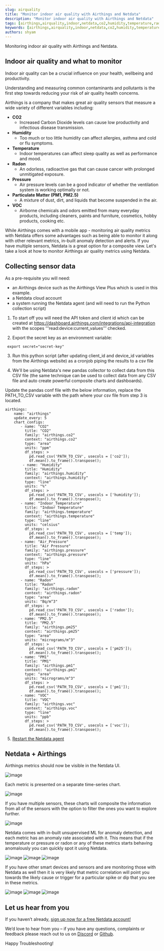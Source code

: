 ```yaml
---
slug: airquality 
title: "Monitor indoor air quality with Airthings and Netdata"
description: "Monitor indoor air quality with Airthings and Netdata"
tags: [airthings,airquality,indoor,netdata,co2,humidity,temperature,radon,pm1,pm25,voc,pressure]
keywords: [airthings,airquality,indoor,netdata,co2,humidity,temperature,monitoring,how-to]
authors: shyam
---
```


Monitoring indoor air quality with Airthings and Netdata.

<!--truncate-->

## Indoor air quality and what to monitor

Indoor air quality can be a crucial influence on your health, wellbeing and productivity. 

Understanding and measuring common contaminants and pollutants is the first step towards reducing your risk of air quality health concerns. 

Airthings is a company that makes great air quality sensors that measure a wide variety of different variables including: 
- **CO2**
  - Increased Carbon Dioxide levels can ­cause low productivity and infectious disease transmission.
- **Humidity**
  - Too much or too little humidity can affect allergies, asthma and cold or flu symptoms.
- **Temperature**
  - Indoor temperatures can affect sleep quality as well as performance and mood.
- **Radon**
  - An odorless, radioactive gas that can cause cancer with prolonged unmitigated exposure.
- **Pressure**
  - Air pressure levels can be a good indicator of whether the ventilation system is working optimally or not.
- **Particulate Matter (PM1, PM2.5)** 
  - A mixture of dust, dirt, and liquids that become suspended in the air.
- **VOC** 
  - Airborne chemicals and odors emitted from many everyday products, including cleaners, paints and furniture, cosmetics, hobby products, cooking etc.

While Airthings comes with a mobile app - monitoring air quality metrics with Netdata offers some advantages such as being able to monitor it along with other relevant metrics, in-built anomaly detection and alerts. If you have multiple sensors, Netdata is a great option for a composite view. Let's take a look at how to monitor Airthings air quality metrics using Netdata.

## Collecting sensor data

As a pre-requisite you will need:
- an Airthings device such as the Airthings View Plus which is used in this example. 
- a Netdata cloud account
- a system running the Netdata agent (and will need to run the Python collection script)  

1. To start off you will need the API token and client id which can be created at https://dashboard.airthings.com/integrations/api-integration with the scopes ‘'’read:device:current_values’’’ checked.

2. Export the secret key as an environment variable:

```
 export secret="secret-key"
```

3. Run this python script (after updating client_id and device_id variables from the Airthings website) as a cronjob piping the results to a csv file 

4. We'll be using Netdata's new pandas collector to collect data from this CSV file (the same technique can be used to collect data from any CSV file and auto create powerful composite charts and dashboards). 

Update the pandas conf file with the below information, replace the PATH_TO_CSV variable with the path where your csv file from step 3 is located.

```
airthings:
    name: "airthings"
    update_every: 5
    chart_configs:
       - name: "CO2"
         title: "CO2"
         family: "airthings.co2"
         context: "airthings.co2"
         type: "area"
         units: "ppm"
         df_steps: >
           pd.read_csv('PATH_TO_CSV', usecols = ['co2']);
           df.mean().to_frame().transpose();
        - name: "Humidity"
         title: "Humidity"
         family: "airthings.humidity"
         context: "airthings.humidity"
         type: "line"
         units: "%"
         df_steps: >
           pd.read_csv('PATH_TO_CSV', usecols = ['humidity']);
           df.mean().to_frame().transpose();
       - name: "Indoor_Temperature"
         title: "Indoor Temperature"
         family: "airthings.temperature"
         context: "airthings.temperature"
         type: "line"
         units: "celsius"
         df_steps: >
           pd.read_csv('PATH_TO_CSV', usecols = ['temp']);
           df.mean().to_frame().transpose();
       - name: "Air_Pressure"
         title: "Air Pressure"
         family: "airthings.pressure"
         context: "airthings.pressure"
         type: "line"
         units: "hPa"
         df_steps: >
           pd.read_csv('PATH_TO_CSV', usecols = ['pressure']);
           df.mean().to_frame().transpose();
       - name: "Radon"
         title: "Radon"
         family: "airthings.radon"
         context: "airthings.radon"
         type: "area"
         units: "Bq/m^3"
         df_steps: >
           pd.read_csv('PATH_TO_CSV', usecols = ['radon']);
           df.mean().to_frame().transpose();
       - name: "PM2.5"
         title: "PM2.5"
         family: "airthings.pm25"
         context: "airthings.pm25"
         type: "area"
         units: "micrograms/m^3"
         df_steps: >
           pd.read_csv('PATH_TO_CSV', usecols = ['pm25']);
           df.mean().to_frame().transpose();
       - name: "PM1"
         title: "PM1"
         family: "airthings.pm1"
         context: "airthings.pm1"
         type: "area"
         units: "micrograms/m^3"
         df_steps: >
           pd.read_csv('PATH_TO_CSV', usecols = ['pm1']);
           df.mean().to_frame().transpose();
       - name: "VOC"
         title: "VOC"
         family: "airthings.voc"
         context: "airthings.voc"
         type: "line"
         units: "ppb"
         df_steps: >
           pd.read_csv('PATH_TO_CSV', usecols = ['voc']);
           df.mean().to_frame().transpose();
 ```

5. [Restart the Netdata agent](https://learn.netdata.cloud/docs/configure/start-stop-restart)

## Netdata + Airthings

Airthings metrics should now be visible in the Netdata UI.  

![image](https://user-images.githubusercontent.com/24860547/199477710-ff6ecaf7-521f-4345-ab49-86fab5ffd087.png)

Each metric is presented on a separate time-series chart.

![image](https://user-images.githubusercontent.com/24860547/199477936-d89f6601-ed62-4167-a7aa-239f6c44ceea.png)

If you have multiple sensors, these charts will composite the information from all of the sensors with the option to filter the ones you want to explore further. 

![image](https://user-images.githubusercontent.com/24860547/199477994-c4250231-a4aa-487e-a566-9c1a7b1466f2.png)

Netdata comes with in-built unsupervised ML for anomaly detection, and each metric has an anomaly rate associated with it. This means that if the temperature or pressure or radon or any of these metrics starts behaving anomalously you can quickly spot it using Netdata.

![image](https://user-images.githubusercontent.com/24860547/199478174-31413dd3-680e-4e4e-8aba-8e64cf2a8366.png)
![image](https://user-images.githubusercontent.com/24860547/199478271-483e0699-94f5-4336-813a-431e0acab673.png)
![image](https://user-images.githubusercontent.com/24860547/199478326-13e59b9b-3945-4dca-be2e-dbbf3cff3b04.png)

If you have other smart devices and sensors and are monitoring those with Netdata as well then it is very likely that metric correlation will point you towards the likely cause or trigger for a particular spike or dip that you see in these metrics. 

![image](https://user-images.githubusercontent.com/24860547/199478408-4f2f6783-f326-4fa9-bcba-f663ad72632c.png)
![image](https://user-images.githubusercontent.com/24860547/199478477-e41cb3a2-c367-4379-ace4-6d3596bbfd9c.png)
![image](https://user-images.githubusercontent.com/24860547/199478518-4a594a7d-11d7-4081-935f-9a1423249d6c.png)


## Let us hear from you

If you haven’t already, [sign up now for a free Netdata account!](https://app.netdata.cloud/) 

We’d love to hear from you – if you have any questions, complaints or feedback please reach out to us on [Discord](https://discord.com/invite/mPZ6WZKKG2) or [Github](https://github.com/netdata/netdata/).

Happy Troubleshooting!
